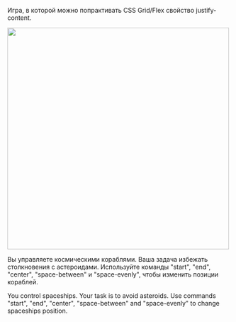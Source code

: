 Игра, в которой можно попрактивать CSS Grid/Flex свойство justify-content.

<img src="https://github.com/Alveek/space-between/blob/master/sb.gif" width="500px" />

Вы управляете космическими кораблями. Ваша задача избежать столкновения с астероидами. 
Используйте команды "start", "end", "center", "space-between" и "space-evenly", чтобы изменить позиции кораблей.

You control spaceships. Your task is to avoid asteroids. Use commands "start", "end", "center", "space-between" 
and "space-evenly" to change spaceships position.
